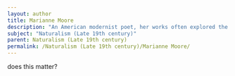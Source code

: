 ```yaml
---
layout: author
title: Marianne Moore
description: "An American modernist poet, her works often explored the natural world with a keen observational eye, embodying elements of Naturalism."
subject: "Naturalism (Late 19th century)"
parent: Naturalism (Late 19th century)
permalink: /Naturalism (Late 19th century)/Marianne Moore/
---
```


does this matter?
